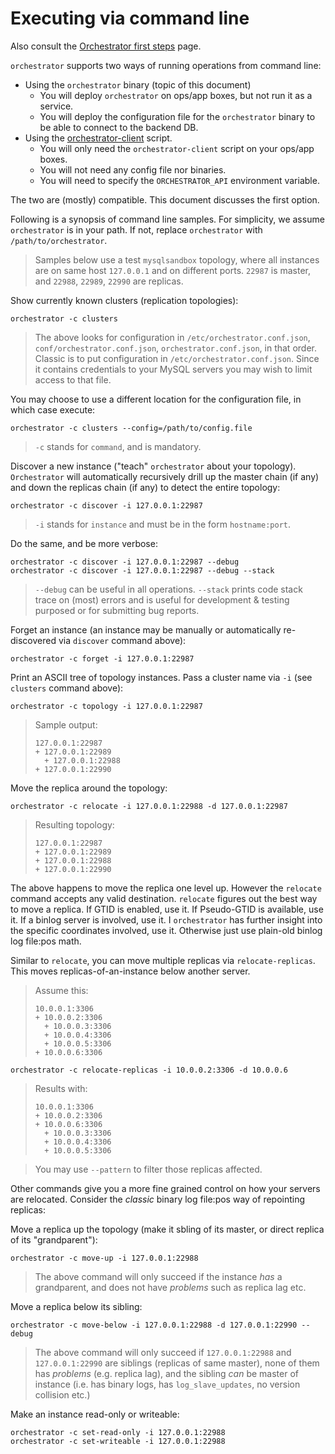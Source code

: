 # Executing via command line

Also consult the [Orchestrator first steps](first-steps.md) page.

`orchestrator` supports two ways of running operations from command line:

- Using the `orchestrator` binary (topic of this document)
  - You will deploy `orchestrator` on ops/app boxes, but not run it as a service.
  - You will deploy the configuration file for the `orchestrator` binary to be able to
    connect to the backend DB.
- Using the [orchestrator-client](using-orchestrator-client.md) script.
  - You will only need the `orchestrator-client` script on your ops/app boxes.
  - You will not need any config file nor binaries.
  - You will need to specify the `ORCHESTRATOR_API` environment variable.

The two are (mostly) compatible. This document discusses the first option.

Following is a synopsis of command line samples. For simplicity, we assume `orchestrator` is in your path.
If not, replace `orchestrator` with `/path/to/orchestrator`.

> Samples below use a test `mysqlsandbox` topology, where all instances are on same host `127.0.0.1` and on different ports. `22987` is master,
> and `22988`, `22989`, `22990` are replicas.

Show currently known clusters (replication topologies):

    orchestrator -c clusters

> The above looks for configuration in `/etc/orchestrator.conf.json`, `conf/orchestrator.conf.json`, `orchestrator.conf.json`, in that order.
> Classic is to put configuration in `/etc/orchestrator.conf.json`. Since it contains credentials to your MySQL servers you may wish to limit access to that file.

You may choose to use a different location for the configuration file, in which case execute:

    orchestrator -c clusters --config=/path/to/config.file

> `-c` stands for `command`, and is mandatory.

Discover a new instance ("teach" `orchestrator` about your topology). `Orchestrator` will automatically recursively drill up the master chain (if any)
and down the replicas chain (if any) to detect the entire topology:

    orchestrator -c discover -i 127.0.0.1:22987

> `-i` stands for `instance` and must be in the form `hostname:port`.

Do the same, and be more verbose:

    orchestrator -c discover -i 127.0.0.1:22987 --debug
    orchestrator -c discover -i 127.0.0.1:22987 --debug --stack

> `--debug` can be useful in all operations. `--stack` prints code stack trace on (most) errors and is useful
> for development & testing purposed or for submitting bug reports.

Forget an instance (an instance may be manually or automatically re-discovered via `discover` command above):

    orchestrator -c forget -i 127.0.0.1:22987

Print an ASCII tree of topology instances. Pass a cluster name via `-i` (see `clusters` command above):

    orchestrator -c topology -i 127.0.0.1:22987

> Sample output:
>
>     127.0.0.1:22987
>     + 127.0.0.1:22989
>       + 127.0.0.1:22988
>     + 127.0.0.1:22990

Move the replica around the topology:

    orchestrator -c relocate -i 127.0.0.1:22988 -d 127.0.0.1:22987

> Resulting topology:
>
>     127.0.0.1:22987
>     + 127.0.0.1:22989
>     + 127.0.0.1:22988
>     + 127.0.0.1:22990

The above happens to move the replica one level up. However the `relocate` command accepts any valid destination.
`relocate` figures out the best way to move a replica. If GTID is enabled, use it. If Pseudo-GTID is available, use it.
If a binlog server is involved, use it. I `orchestrator` has further insight into the specific coordinates involved, use it. Otherwise just use plain-old binlog log file:pos math.

Similar to `relocate`, you can move multiple replicas via `relocate-replicas`. This moves replicas-of-an-instance below another server.

> Assume this:
>
>     10.0.0.1:3306
>     + 10.0.0.2:3306
>       + 10.0.0.3:3306
>       + 10.0.0.4:3306
>       + 10.0.0.5:3306
>     + 10.0.0.6:3306

    orchestrator -c relocate-replicas -i 10.0.0.2:3306 -d 10.0.0.6

> Results with:
>
>     10.0.0.1:3306
>     + 10.0.0.2:3306
>     + 10.0.0.6:3306
>       + 10.0.0.3:3306
>       + 10.0.0.4:3306
>       + 10.0.0.5:3306

> You may use `--pattern` to filter those replicas affected.

Other commands give you a more fine grained control on how your servers are relocated. Consider the _classic_ binary log file:pos
way of repointing replicas:

Move a replica up the topology (make it sbling of its master, or direct replica of its "grandparent"):

    orchestrator -c move-up -i 127.0.0.1:22988

> The above command will only succeed if the instance _has_ a grandparent, and does not have _problems_ such as replica lag etc.

Move a replica below its sibling:

    orchestrator -c move-below -i 127.0.0.1:22988 -d 127.0.0.1:22990 --debug

> The above command will only succeed if `127.0.0.1:22988` and `127.0.0.1:22990` are siblings (replicas of same master), none of them has _problems_ (e.g. replica lag),
> and the sibling _can_ be master of instance (i.e. has binary logs, has `log_slave_updates`, no version collision etc.)

Make an instance read-only or writeable:

    orchestrator -c set-read-only -i 127.0.0.1:22988
    orchestrator -c set-writeable -i 127.0.0.1:22988
